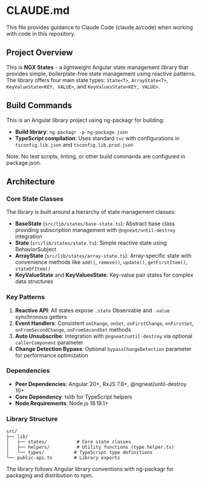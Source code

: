 # CLAUDE.md

This file provides guidance to Claude Code (claude.ai/code) when working with code in this repository.

## Project Overview

This is **NGX States** - a lightweight Angular state management library that provides simple, boilerplate-free state management using reactive patterns. The library offers four main state types: `State<T>`, `ArrayState<T>`, `KeyValueState<KEY, VALUE>`, and `KeyValuesState<KEY, VALUE>`.

## Build Commands

This is an Angular library project using ng-packagr for building:

- **Build library**: `ng-packagr -p ng-package.json`
- **TypeScript compilation**: Uses standard `tsc` with configurations in `tsconfig.lib.json` and `tsconfig.lib.prod.json`

Note: No test scripts, linting, or other build commands are configured in package.json.

## Architecture

### Core State Classes

The library is built around a hierarchy of state management classes:

- **BaseState** (`src/lib/states/base-state.ts`): Abstract base class providing subscription management with `@ngneat/until-destroy` integration
- **State<T>** (`src/lib/states/state.ts`): Simple reactive state using BehaviorSubject
- **ArrayState<T>** (`src/lib/states/array-state.ts`): Array-specific state with convenience methods like `add()`, `remove()`, `update()`, `getFirstItem()`, `stateOfItem()`
- **KeyValueState** and **KeyValuesState**: Key-value pair states for complex data structures

### Key Patterns

1. **Reactive API**: All states expose `.state` Observable and `.value` synchronous getters
2. **Event Handlers**: Consistent `onChange`, `onSet`, `onFirstChange`, `onFirstSet`, `onFromSecondChange`, `onFromSecondSet` methods
3. **Auto Unsubscribe**: Integration with `@ngneat/until-destroy` via optional `callerComponent` parameter
4. **Change Detection Bypass**: Optional `bypassChangeDetection` parameter for performance optimization

### Dependencies

- **Peer Dependencies**: Angular 20+, RxJS 7.8+, @ngneat/until-destroy 10+
- **Core Dependency**: tslib for TypeScript helpers
- **Node Requirements**: Node.js 18.19.1+

### Library Structure

```
src/
├── lib/
│   ├── states/           # Core state classes
│   ├── helpers/          # Utility functions (type.helper.ts)
│   └── types/           # TypeScript type definitions
└── public-api.ts        # Library exports
```

The library follows Angular library conventions with ng-packagr for packaging and distribution to npm.